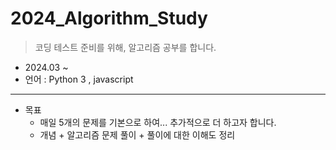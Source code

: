 # 2024_Algorithm_Study

> 코딩 테스트 준비를 위해, 알고리즘 공부를 합니다.

- 2024.03 ~
- 언어 : Python 3 , javascript

---

- 목표
  - 매일 5개의 문제를 기본으로 하여... 추가적으로 더 하고자 합니다.
  - 개념 + 알고리즘 문제 풀이 + 풀이에 대한 이해도 정리
